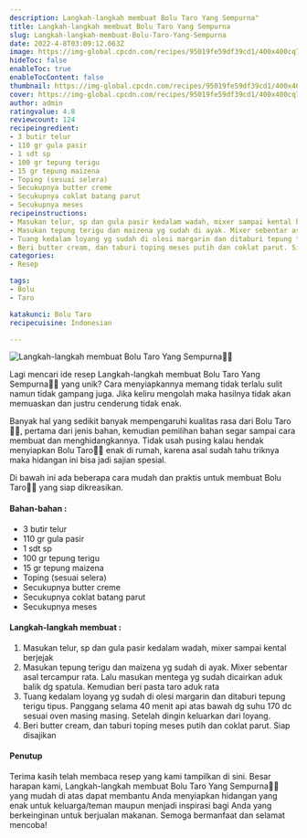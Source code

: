 ```yaml
---
description: Langkah-langkah membuat Bolu Taro Yang Sempurna"
title: Langkah-langkah membuat Bolu Taro Yang Sempurna
slug: Langkah-langkah-membuat-Bolu-Taro-Yang-Sempurna
date: 2022-4-8T03:09:12.063Z
image: https://img-global.cpcdn.com/recipes/95019fe59df39cd1/400x400cq70/photo.jpg
hideToc: false
enableToc: true
enableTocContent: false
thumbnail: https://img-global.cpcdn.com/recipes/95019fe59df39cd1/400x400cq70/photo.jpg
cover: https://img-global.cpcdn.com/recipes/95019fe59df39cd1/400x400cq70/photo.jpg
author: admin
ratingvalue: 4.8
reviewcount: 124
recipeingredient:
- 3 butir telur
- 110 gr gula pasir
- 1 sdt sp
- 100 gr tepung terigu
- 15 gr tepung maizena
- Toping (sesuai selera)
- Secukupnya butter creme
- Secukupnya coklat batang parut
- Secukupnya meses
recipeinstructions:
- Masukan telur, sp dan gula pasir kedalam wadah, mixer sampai kental berjejak
- Masukan tepung terigu dan maizena yg sudah di ayak. Mixer sebentar asal tercampur rata. Lalu masukan mentega yg sudah dicairkan aduk balik dg spatula. Kemudian beri pasta taro aduk rata
- Tuang kedalam loyang yg sudah di olesi margarin dan ditaburi tepung terigu tipus. Panggang selama 40 menit api atas bawah dg suhu 170 dc sesuai oven masing masing. Setelah dingin keluarkan dari loyang.
- Beri butter cream, dan taburi toping meses putih dan coklat parut. Siap disajikan
categories:
- Resep

tags:
- Bolu
- Taro

katakunci: Bolu Taro
recipecuisine: Indonesian

---
```


![Langkah-langkah membuat Bolu Taro Yang Sempurna👩‍🍳](https://img-global.cpcdn.com/recipes/95019fe59df39cd1/400x400cq70/photo.jpg)

Lagi mencari ide resep Langkah-langkah membuat Bolu Taro Yang Sempurna👩‍🍳 yang unik? Cara menyiapkannya memang tidak terlalu sulit namun tidak gampang juga. Jika keliru mengolah maka hasilnya tidak akan memuaskan dan justru cenderung tidak enak.

Banyak hal yang sedikit banyak mempengaruhi kualitas rasa dari Bolu Taro👩‍🍳, pertama dari jenis bahan, kemudian pemilihan bahan segar sampai cara membuat dan menghidangkannya. Tidak usah pusing kalau hendak menyiapkan Bolu Taro👩‍🍳 enak di rumah, karena asal sudah tahu triknya maka hidangan ini bisa jadi sajian spesial.

Di bawah ini ada beberapa cara mudah dan praktis untuk membuat Bolu Taro👩‍🍳 yang siap dikreasikan.

<!--inarticleads1-->

#### Bahan-bahan :

- 3 butir telur
- 110 gr gula pasir
- 1 sdt sp
- 100 gr tepung terigu
- 15 gr tepung maizena
- Toping (sesuai selera)
- Secukupnya butter creme
- Secukupnya coklat batang parut
- Secukupnya meses

<!--inarticleads2-->

#### Langkah-langkah membuat :

1. Masukan telur, sp dan gula pasir kedalam wadah, mixer sampai kental berjejak
1. Masukan tepung terigu dan maizena yg sudah di ayak. Mixer sebentar asal tercampur rata. Lalu masukan mentega yg sudah dicairkan aduk balik dg spatula. Kemudian beri pasta taro aduk rata
1. Tuang kedalam loyang yg sudah di olesi margarin dan ditaburi tepung terigu tipus. Panggang selama 40 menit api atas bawah dg suhu 170 dc sesuai oven masing masing. Setelah dingin keluarkan dari loyang.
1. Beri butter cream, dan taburi toping meses putih dan coklat parut. Siap disajikan

#### Penutup

Terima kasih telah membaca resep yang kami tampilkan di sini. Besar harapan kami, Langkah-langkah membuat Bolu Taro Yang Sempurna👩‍🍳 yang mudah di atas dapat membantu Anda menyiapkan hidangan yang enak untuk keluarga/teman maupun menjadi inspirasi bagi Anda yang berkeinginan untuk berjualan makanan. Semoga bermanfaat dan selamat mencoba!